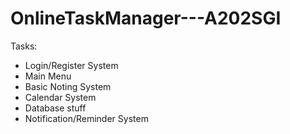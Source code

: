 # OnlineTaskManager---A202SGI


Tasks:

- Login/Register System
- Main Menu
- Basic Noting System
- Calendar System
- Database stuff
- Notification/Reminder System
